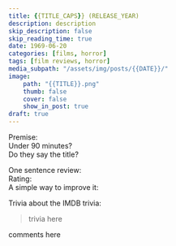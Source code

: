```yaml
---
title: {{TITLE_CAPS}} (RELEASE_YEAR)
description: description
skip_description: false
skip_reading_time: true
date: 1969-06-20
categories: [films, horror]
tags: [film reviews, horror]
media_subpath: "/assets/img/posts/{{DATE}}/"
image:
    path: "{{TITLE}}.png"
    thumb: false
    cover: false
    show_in_post: true
draft: true
---
```

<span class="reviewsection">Premise:</span> <br/>
<span class="reviewsection">Under 90 minutes?</span> <br/>
<span class="reviewsection">Do they say the title?</span>

<span class="reviewsection">One sentence review:</span> <br/>
<span class="reviewsection">Rating:</span> <br/>
<span class="reviewsection">A simple way to improve it:</span>

<span class="reviewsection">Trivia about the IMDB trivia:</span>
> trivia here

comments here